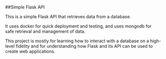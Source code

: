 ##Simple Flask API

This is a simple Flask API that retrieves data from a database.

It uses docker for quick deployment and testing, and uses mongodb for safe retrieval and management of data.

This project is mostly for learning how to interact with a database on a high-level fidelity and for understanding how Flask and its API can be used to create web applications.
